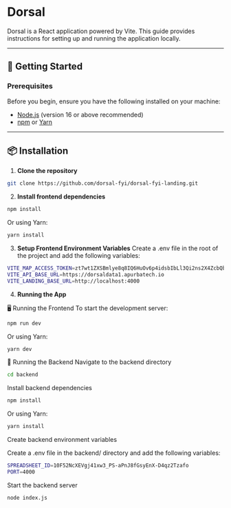 
# Dorsal

Dorsal is a React application powered by Vite. This guide provides instructions for setting up and running the application locally.

---

## 🚀 Getting Started

### Prerequisites

Before you begin, ensure you have the following installed on your machine:

- [Node.js](https://nodejs.org/) (version 16 or above recommended)
- [npm](https://www.npmjs.com/) or [Yarn](https://yarnpkg.com/)

---

## 📦 Installation

1. **Clone the repository**

```bash
git clone https://github.com/dorsal-fyi/dorsal-fyi-landing.git
```

2. **Install frontend dependencies**

```bash
npm install
```

Or using Yarn:

```bash
yarn install
```

3. **Setup Frontend Environment Variables**
Create a .env file in the root of the project and add the following variables:
```bash
VITE_MAP_ACCESS_TOKEN=zt7wt1ZXSBmlye8q8IQ6HuOv6p4idsbIbLl3Qi2ns2X4ZcbQbarIZpGE6YAkfi6L
VITE_API_BASE_URL=https://dorsaldata1.apurbatech.io
VITE_LANDING_BASE_URL=http://localhost:4000
```

4. **Running the App**

🖥️ Running the Frontend
To start the development server:
```bash
npm run dev
```

Or using Yarn:

```bash
yarn dev
```

🔧 Running the Backend
Navigate to the backend directory
```bash
cd backend
```

Install backend dependencies
```bash
npm install
```

Or using Yarn:

```bash
yarn install
```

Create backend environment variables

Create a .env file in the backend/ directory and add the following variables:
```bash
SPREADSHEET_ID=10F52NcXEVgj41xw3_PS-aPnJ8fGsyEnX-D4qz2Tzafo
PORT=4000
```

Start the backend server

```bash
node index.js
```
